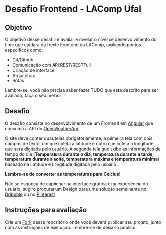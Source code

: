 # Desafio Frontend - LAComp Ufal 

## Objetivo

O objetivo desse desafio é avaliar e nivelar o nível de desenvolvimento do time que cuidara da frente Frontend da LAComp, avaliando pontos especificos como:

- Git/Github
- Comunicação com API REST/RESTFull
- Criação de interface
- Arquitetura
- Rotas

Lembre-se, você não precisa saber fazer TUDO que esta descrito para ser avaliado, faça o seu melhor

## Desafio

O desafio consiste no desenvolvimento de um Frontend em [Angular](https://angular.io/) que consuma a API do [OpenWeatherApi](https://openweathermap.org/api/one-call-3).

O site deve conter duas telas obrigatoriamente, a primeira tela com dois campos de texto, um que coleta a latitude e outro que coleta a longitude que sera digitada pelo usuário. A segunda tela que exibe as informações de tempo do dia (<b>Temperatura durante o dia, temperatura durante a tarde, temperatura durante a noite, temperatura máxima e temperatura mínima</b>) baseado na Latitude e Longitude digitada pelo usuário

<b>Lembre-se de converter as temperaturas para Celcius!</b>

Não se esqueça de caprichar na interface gráfica e na experiência do usuário, sugiro procurar um Design para uma solução semelhante no [Dribbble](https://dribbble.com/) ou no [Pinterest](https://br.pinterest.com/)

## Instruções para avaliação

Crie um [Fork](https://docs.github.com/pt/get-started/quickstart/fork-a-repo) desse repositório onde você deverá publicar seu projeto, junto com as instruções de execução. Lembre-se de deixa-lo público.
